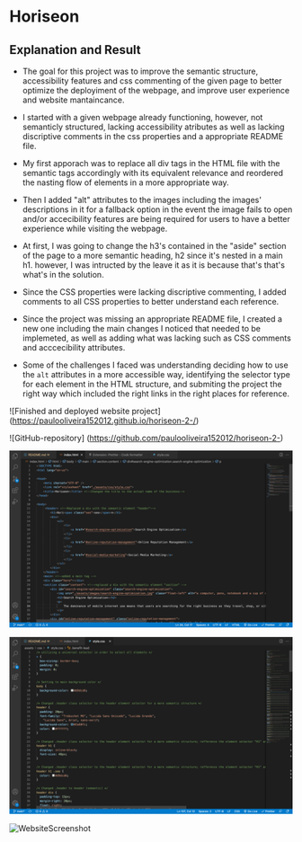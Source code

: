 # Horiseon 

## Explanation and Result

* The goal for this project was to improve the semantic structure, accessibility features and css commenting of the given page to better optimize the deployiment of the webpage, and improve user experience and website mantaincance.

* I started with a given webpage already functioning, however, not semanticly structured, lacking accessibility atributes as well as lacking discriptive comments in the css properties and a appropriate README file.

* My first apporach was to replace all div tags in the HTML file with the semantic tags accordingly with its equivalent relevance and reordered the nasting flow of elements in a more appropriate way. 

* Then I added "alt" attributes to the images including the images' descriptions in it for a fallback option in the event the image fails to open and/or accecibility features are being required for users to have a better experience while visiting the webpage.

* At first, I was going to change the h3's contained in the "aside" section of the page to a more semantic heading, h2 since it's nested in a main h1. however, I was intructed by the leave it as it is because that's that's what's in the solution.

* Since the CSS properties were lacking discriptive commenting, I added comments to all CSS properties to better understand each reference. 

* Since the project was missing an appropriate README file, I created a new one including the main changes I noticed that needed to be implemeted, as well as adding what was lacking such as CSS comments and acccecibility attributes.

* Some of the challenges I faced was understanding deciding how to use the `alt` attributes in a more accessible way, identifying the selector type for each element in the HTML structure, and submiting the project the right way which included the right links in the right places for reference.

![Finished and deployed website project] (https://paulooliveira152012.github.io/horiseon-2-/)

![GitHub-repository] (https://github.com/paulooliveira152012/horiseon-2-)

![HTML ScreenShot](assets/images/ScreenShots/Screen%20Shot%20html.png)

![CSS ScreenShot](assets/images/ScreenShots/Screen%20Shot%20CSS.png)

![WebsiteScreenshot](assets/images/ScreenShots/Screen%20Shot%202022-03-10%20at%203.40.46%20PM.png)


